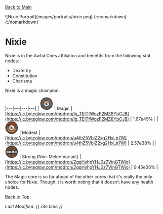 [Back to Main](index.md)

<span id="nixie">
![Nixie Portrait](images/portraits/nixie.png)
</span>
{::nomarkdown}
<script>
function ins(str, index, value) {
    return str.substr(0, index) + value + str.substr(index);
}
function randInt(min, max) {
    return Math.floor(Math.random() * (max - min + 1) + min);
}
function nixieBlueIt() {
    if (randInt(1,4) == 4) {
        document.getElementById("nixie").innerHTML = "\n<img src=\"images/portraits/nixieBlue.png\" alt=\"Nixie Portrait\">\n";
    }
}
nixieBlueIt();
</script>
{:/nomarkdown}

# Nixie

Nixie is in the Awful Ones affiliation and benefits from the following stat nodes:

* Dexterity
* Constitution
* Charisma

Nixie is a magic champion.

|---|---|---|---|
| ![Magic Core](images/core_4_magic.png) | Magic | [https://ic.byteglow.com/modron/Ig_TEITfWozF2MZ8YbCJB](https://ic.byteglow.com/modron/Ig_TEITfWozF2MZ8YbCJB) | 1.67e45% |
| ![Modest Core](images/core_1_modest.png) | Modest | [https://ic.byteglow.com/modron/u4thZ5VbiZ2xg2HxLjr7W](https://ic.byteglow.com/modron/u4thZ5VbiZ2xg2HxLjr7W) | 2.57e38% |
| ![Strong Core](images/core_2_strong.png) | Strong (Non-Melee Variant) | [https://ic.byteglow.com/modron/2ggHyhpYHJ0z7VinGTWio](https://ic.byteglow.com/modron/2ggHyhpYHJ0z7VinGTWio) | 9.45e36% |

The Magic core is so far ahead of the other cores that it's really the only choice for Nixie. Though it is worth noting that it doesn't have any health nodes.

[Back to Top](#top)

*Last Modified: {{ site.time }}*